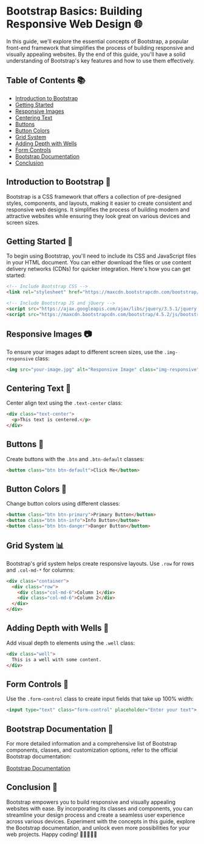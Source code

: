 # Bootstrap Basics: Building Responsive Web Design 🌐

In this guide, we'll explore the essential concepts of Bootstrap, a popular front-end framework that simplifies the process of building responsive and visually appealing websites. By the end of this guide, you'll have a solid understanding of Bootstrap's key features and how to use them effectively.

## Table of Contents 📚

- [Introduction to Bootstrap](#introduction-to-bootstrap)
- [Getting Started](#getting-started)
- [Responsive Images](#responsive-images)
- [Centering Text](#centering-text)
- [Buttons](#buttons)
- [Button Colors](#button-colors)
- [Grid System](#grid-system)
- [Adding Depth with Wells](#adding-depth-with-wells)
- [Form Controls](#form-controls)
- [Bootstrap Documentation](#bootstrap-documentation)
- [Conclusion](#conclusion)

## Introduction to Bootstrap 🌟

Bootstrap is a CSS framework that offers a collection of pre-designed styles, components, and layouts, making it easier to create consistent and responsive web designs. It simplifies the process of building modern and attractive websites while ensuring they look great on various devices and screen sizes.

## Getting Started 🏁

To begin using Bootstrap, you'll need to include its CSS and JavaScript files in your HTML document. You can either download the files or use content delivery networks (CDNs) for quicker integration. Here's how you can get started:

```html
<!-- Include Bootstrap CSS -->
<link rel="stylesheet" href="https://maxcdn.bootstrapcdn.com/bootstrap/4.5.2/css/bootstrap.min.css">

<!-- Include Bootstrap JS and jQuery -->
<script src="https://ajax.googleapis.com/ajax/libs/jquery/3.5.1/jquery.min.js"></script>
<script src="https://maxcdn.bootstrapcdn.com/bootstrap/4.5.2/js/bootstrap.min.js"></script>
```

## Responsive Images 📷

To ensure your images adapt to different screen sizes, use the `.img-responsive` class:

```html
<img src="your-image.jpg" alt="Responsive Image" class="img-responsive">
```

## Centering Text 🎯

Center align text using the `.text-center` class:

```html
<div class="text-center">
  <p>This text is centered.</p>
</div>
```

## Buttons 📝

Create buttons with the `.btn` and `.btn-default` classes:

```html
<button class="btn btn-default">Click Me</button>
```

## Button Colors 🎨

Change button colors using different classes:

```html
<button class="btn btn-primary">Primary Button</button>
<button class="btn btn-info">Info Button</button>
<button class="btn btn-danger">Danger Button</button>
```

## Grid System 📊

Bootstrap's grid system helps create responsive layouts. Use `.row` for rows and `.col-md-*` for columns:

```html
<div class="container">
  <div class="row">
    <div class="col-md-6">Column 1</div>
    <div class="col-md-6">Column 2</div>
  </div>
</div>
```

## Adding Depth with Wells 🌅

Add visual depth to elements using the `.well` class:

```html
<div class="well">
  This is a well with some content.
</div>
```

## Form Controls 📝

Use the `.form-control` class to create input fields that take up 100% width:

```html
<input type="text" class="form-control" placeholder="Enter your text">
```

## Bootstrap Documentation 📖

For more detailed information and a comprehensive list of Bootstrap components, classes, and customization options, refer to the official Bootstrap documentation:

[Bootstrap Documentation](https://getbootstrap.com/docs/4.5/getting-started/introduction/)

## Conclusion 🎉

Bootstrap empowers you to build responsive and visually appealing websites with ease. By incorporating its classes and components, you can streamline your design process and create a seamless user experience across various devices. Experiment with the concepts in this guide, explore the Bootstrap documentation, and unlock even more possibilities for your web projects. Happy coding! 🚀👩‍💻👨‍💻